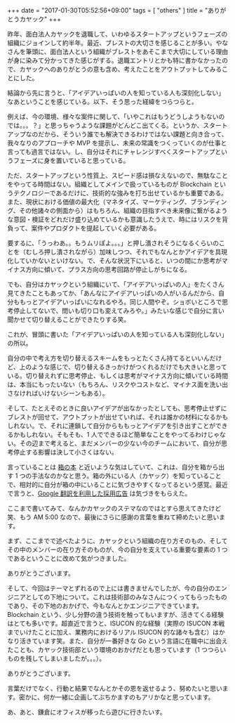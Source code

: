 +++
date = "2017-01-30T05:52:56+09:00"
tags = [ "others" ]
title = "ありがとうカヤック"
+++

昨年、面白法人カヤックを退職して、いわゆるスタートアップというフェーズの組織にジョインして約半年。最近、ブレストの大切さを感じることが多い。やなさんを筆頭に、面白法人という組織がブレストをあそこまで大切にしている理由が身に染みて分かってきた感じがする。退職エントリとかも特に書かなかったので、カヤックへのありがとうの意も含め、考えたことをアウトプットしてみることにした。

結論から先に言うと、「アイデアいっぱいの人を知っている人も深刻化しない」なあということを感じている。以下、そう思った経緯をつらつらと。

例えば、今の環境、様々な案件に関して、「いやこれはもうどうしようもないのでは。。。？」と思っちゃうような課題がどんどこ出てくる。というか、スタートアップなのだから、そういう誰でも解決できるわけではない課題と向き合って、我々なりのアプローチや MVP を提示し、未来の常識をつくっていくのが仕事と言っても過言ではない。し、自分はそれにチャレンジすべくスタートアップというフェーズに身を置いていると思っている。

ただ、スタートアップという性質上、スピード感は損なえないので、無駄なことをやってる時間はない。組織としてメインで扱っているものが Blockchain というテクノロジーであるだけに、技術的な強みを打ち出せているかも重要である。また、現状における価値の最大化（マネタイズ、マーケティング、ブランディング、その他諸々の側面から）はもちろん、組織の目指すべき未来像に繋がるような意図・検証をどれだけ盛り込めているかも意識したうえで、時にはリスクを背負って、案件やプロダクトを提起していく必要がある。

要するに、「うっわあ。。もうムリぽよ。。。」と押し潰されそうになるくらいのことを（むしろ押し潰されながら）加味しつつ、それでもなんとかアイデアを具現化していかないといけない。で、そんな状況下にいると、いつの間にか思考がマイナス方向に傾いて、プラス方向の思考回路が停止しがちになる。

でも、自分はカヤックという組織にいて、「アイデアいっぱいの人」をたくさん見てきたこともあってか、「あんなにアイデアいっぱいの人がいるんだから、自分ももっとアイデアいっぱいになれるやろ。同じ人間やぞ。ショボいところで思考停止してないで、問いも切り口も変えてみろや。」みたいな感じで自分に言い聞かせて切り替えることができたりする笑。

これが、冒頭に書いた「アイデアいっぱいの人を知っている人も深刻化しない」の所以。

自分の中で考え方を切り替えるスキームをもっとたくさん持てるといいんだけど、上のような感じで、切り替えるきっかけがつくれるだけでも大きいと思っている。切り替えれずに思考停止、もしくは思考がマイナス方向に傾いている時間は、本当にもったいない（もちろん、リスクやコストなど、マイナス面を洗い出さなければいけないシーンもある）。

そして、たとえそのときに良いアイデアが出なかったとしても、思考停止せずにブレストが回せて、アウトプットが出せていれば、それは誰かの材料になるかもしれない。で、それに連鎖して自分からももっとアイデアを引き出すことができるかもしれない。そもそも、1 人でできるほど簡単なことをやってるわけじゃない。その辺まで考えると、まだメンバーの少ない今のチームにおいて、自分が思考停止する影響は決して小さくはない。

言っていることは [箱の本](https://www.amazon.co.jp/%E8%87%AA%E5%88%86%E3%81%AE%E5%B0%8F%E3%81%95%E3%81%AA%E3%80%8C%E7%AE%B1%E3%80%8D%E3%81%8B%E3%82%89%E8%84%B1%E5%87%BA%E3%81%99%E3%82%8B%E6%96%B9%E6%B3%95-%E3%82%A2%E3%83%BC%E3%83%93%E3%83%B3%E3%82%B8%E3%83%A3%E3%83%BC-%E3%82%A4%E3%83%B3%E3%82%B9%E3%83%86%E3%82%A3%E3%83%81%E3%83%A5%E3%83%BC%E3%83%88/dp/4479791779) と近いような気はしていて、これは、自分を箱から出す 1 つの手法なのかなと思う。箱の外にいる人（カヤック）を知っていることで、相対的に自分が箱の中にいることに気づきやすくなってるという感覚。最近で言うと、[Google 翻訳を利用した採用広告](https://twitter.com/kayac_inc/status/824820389125558272) は気づきをもらえた。

ここまで書いてみて、なんかカヤックのステマなのではとすら思えてきたけど笑、もう AM 5:00 なので、最後にさらに感謝の言葉を重ねて締めたいと思います。

まず、ここまでで述べたように、カヤックという組織の在り方そのもの、そしてその中のメンバーの在り方そのものが、今の自分を支えている重要な要素の 1 つであるということに改めて気がつきました。

ありがとうございます。

そして、今回はテーマとずれるので上には書きませんでしたが、今の自分のエンジニアとしての下地について。これは技術部のみなさんにつくってもらったものであり、その下地のおかげで、今もなんとかエンジニアできています。Blockchain という、少し分野の違う技術を触ってもいますが、活きてくる経験はとても多いです。超直近で言うと、ISUCON 的な経験（実際の ISUCON 本戦までいけたことに加え、業務内におけるリアル ISUCON 的な諸々も含む）はかなり活きています笑。また、自分が一番好きな Go という言語に在職中に出会えたことも、カヤック技術部という環境のおかげだとも思っています（1 つつらいものを残してしまいましたが。。。）。

ありがとうございます。

言葉だけでなく、行動と結果でなんとかその恩を返せるよう、努めたいと思います。密かに、何か一緒に企画してぶちかますのもアリかなと思っています。

あ、あと、鎌倉にオフィスが移ったら遊びに行きたいす。
